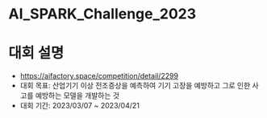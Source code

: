 # AI_SPARK_Challenge_2023
# 대회 설명
- https://aifactory.space/competition/detail/2299
- 대회 목표: 산업기기 이상 전조증상을 예측하여 기기 고장을 예방하고 그로 인한 사고를 예방하는 모델을 개발하는 것
- 대회 기간: 2023/03/07 ~ 2023/04/21
